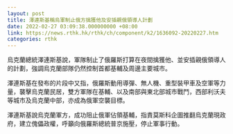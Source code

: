 ```yaml
---
layout: post
title: 澤連斯基稱烏軍制止俄方擒獲他及安插親俄領導人計劃
date: 2022-02-27 03:09:38.000000000 +08:00
link: https://news.rthk.hk/rthk/ch/component/k2/1636092-20220227.htm
categories: rthk
---
```


烏克蘭總統澤連斯基說，軍隊制止了俄羅斯打算在夜間擒獲他、並安插親俄領導人的計劃，強調烏克蘭部隊仍然控制首都基輔及周邊主要城市。

澤連斯基在發布的片段中又指，俄羅斯動用導彈、無人機、重型裝甲車及空軍等力量，襲擊烏克蘭民居，雙方軍隊在基輔、以及南部與東北部城市戰鬥，西部利沃夫等城市及烏克蘭中部，亦成為俄軍空襲目標。

澤連斯基說烏克蘭軍方，成功阻止俄軍佔領基輔，指責莫斯科企圖推翻烏克蘭現政府，建立傀儡政權，呼籲向俄羅斯總統普京施壓，停止軍事行動。
